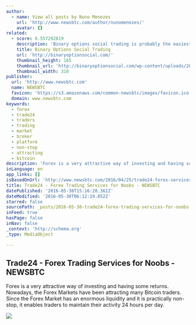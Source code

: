 ```yaml
---
author:
  - name: View all posts by Nuno Menezes
    url: 'http://www.newsbtc.com/author/nunomenezes/'
    avatar: {}
related:
  - score: 0.557292819
    description: 'Binary options social trading is probably the easiest method to trade, small capital required to start, high ROI expected, available 24/7 on mobile or web'
    title: Binary Options Social Trading
    url: 'http://binaryoptionsocial.com/'
    thumbnail_height: 165
    thumbnail_url: 'http://binaryoptionsocial.com/wp-content/uploads/2016/05/img_5913-1-310x165.jpg?20ea69'
    thumbnail_width: 310
publisher:
  url: 'http://www.newsbtc.com'
  name: NEWSBTC
  favicon: 'https://s3.amazonaws.com/common-newsbtc/images/favicon.ico'
  domain: www.newsbtc.com
keywords:
  - forex
  - trade24
  - traders
  - trading
  - market
  - broker
  - platform
  - non-stop
  - attracting
  - bitcoin
description: 'Forex is a very attractive way of investing and having some returns. Nowadays, the Forex Markets have been attracting many Bitcoin traders. Since the Forex Market has an enormous liquidity and it is practically non-stop, it enables traders to maintain their activity 24 hours per day.'
inLanguage: en
app_links: []
isBasedOnUrl: 'http://www.newsbtc.com/2016/04/25/trade24-forex-services-noobs/'
title: Trade24 - Forex Trading Services for Noobs - NEWSBTC
datePublished: '2016-05-30T15:16:28.361Z'
dateModified: '2016-05-30T06:12:19.852Z'
starred: false
sourcePath: _posts/2016-05-30-trade24-forex-trading-services-for-noobs-newsbtc.md
inFeed: true
hasPage: false
inNav: false
_context: 'http://schema.org'
_type: MediaObject

---
```

<article style=""><h1>Trade24 - Forex Trading Services for Noobs - NEWSBTC</h1><p>Forex is a very attractive way of investing and having some returns. Nowadays, the Forex Markets have been attracting many Bitcoin traders. Since the Forex Market has an enormous liquidity and it is practically non-stop, it enables traders to maintain their activity 24 hours per day.</p><img src="http://s3.amazonaws.com/main-newsbtc-images/2016/03/15161320/trade24.jpg" /></article>